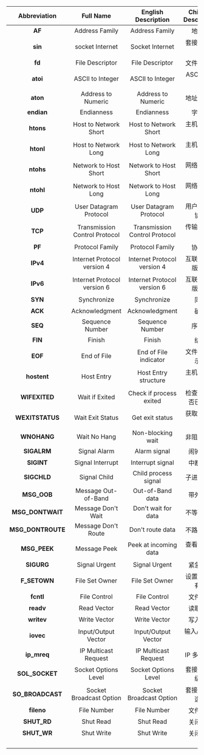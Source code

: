 | **Abbreviation**  |         **Full Name**         |    **English Description**    | **Chinese Description** |
| :---------------: | :---------------------------: | :---------------------------: | :---------------------: |
|      **AF**       |        Address Family         |        Address Family         |         地址族          |
|      **sin**      |        socket Internet        |        Socket Internet        |      套接字互联网       |
|      **fd**       |        File Descriptor        |        File Descriptor        |       文件描述符        |
|     **atoi**      |       ASCII to Integer        |       ASCII to Integer        |      ASCII 转整数       |
|     **aton**      |      Address to Numeric       |      Address to Numeric       |       地址转数值        |
|    **endian**     |          Endianness           |          Endianness           |         字节序          |
|     **htons**     |     Host to Network Short     |     Host to Network Short     |      主机到网络短       |
|     **htonl**     |     Host to Network Long      |     Host to Network Long      |      主机到网络长       |
|     **ntohs**     |     Network to Host Short     |     Network to Host Short     |      网络到主机短       |
|     **ntohl**     |     Network to Host Long      |     Network to Host Long      |      网络到主机长       |
|      **UDP**      |    User Datagram Protocol     |    User Datagram Protocol     |     用户数据报协议      |
|      **TCP**      | Transmission Control Protocol | Transmission Control Protocol |      传输控制协议       |
|      **PF**       |        Protocol Family        |        Protocol Family        |         协议族          |
|     **IPv4**      |  Internet Protocol version 4  |  Internet Protocol version 4  |    互联网协议版本 4     |
|     **IPv6**      |  Internet Protocol version 6  |  Internet Protocol version 6  |    互联网协议版本 6     |
|      **SYN**      |          Synchronize          |          Synchronize          |          同步           |
|      **ACK**      |        Acknowledgment         |        Acknowledgment         |          确认           |
|      **SEQ**      |        Sequence Number        |        Sequence Number        |         序列号          |
|      **FIN**      |            Finish             |            Finish             |          结束           |
|      **EOF**      |          End of File          |     End of File indicator     |     文件结束指示符      |
|    **hostent**    |          Host Entry           |     Host Entry structure      |      主机条目结构       |
|   **WIFEXITED**   |        Wait if Exited         |    Check if process exited    |   检查进程是否已退出    |
|  **WEXITSTATUS**  |       Wait Exit Status        |        Get exit status        |      获取退出状态       |
|    **WNOHANG**    |         Wait No Hang          |       Non-blocking wait       |       非阻塞等待        |
|    **SIGALRM**    |         Signal Alarm          |         Alarm signal          |        闹钟信号         |
|    **SIGINT**     |       Signal Interrupt        |       Interrupt signal        |        中断信号         |
|    **SIGCHLD**    |         Signal Child          |     Child process signal      |       子进程信号        |
|    **MSG_OOB**    |      Message Out-of-Band      |       Out-of-Band data        |        带外数据         |
| **MSG_DONTWAIT**  |      Message Don't Wait       |      Don't wait for data      |       不等待数据        |
| **MSG_DONTROUTE** |      Message Don't Route      |       Don't route data        |       不路由数据        |
|   **MSG_PEEK**    |         Message Peek          |     Peek at incoming data     |      查看传入数据       |
|    **SIGURG**     |         Signal Urgent         |         Signal Urgent         |        紧急信号         |
|   **F_SETOWN**    |        File Set Owner         |        File Set Owner         |     设置文件所有者      |
|     **fcntl**     |         File Control          |         File Control          |        文件控制         |
|     **readv**     |          Read Vector          |          Read Vector          |        读取向量         |
|    **writev**     |         Write Vector          |         Write Vector          |        写入向量         |
|     **iovec**     |      Input/Output Vector      |      Input/Output Vector      |      输入/输出向量      |
|    **ip_mreq**    |     IP Multicast Request      |     IP Multicast Request      |       IP 多播请求       |
|  **SOL_SOCKET**   |     Socket Options Level      |     Socket Options Level      |     套接字选项级别      |
| **SO_BROADCAST**  |    Socket Broadcast Option    |    Socket Broadcast Option    |     套接字广播选项      |
|    **fileno**     |          File Number          |          File Number          |        文件编号         |
|    **SHUT_RD**    |           Shut Read           |           Shut Read           |        关闭读取         |
|    **SHUT_WR**    |          Shut Write           |          Shut Write           |        关闭写入         |
|                   |                               |                               |                         |
|                   |                               |                               |                         |
|                   |                               |                               |                         |
|                   |                               |                               |                         |
